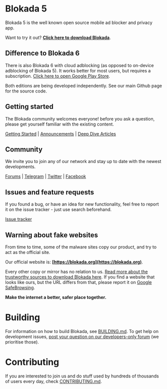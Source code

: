 # Blokada 5

Blokada 5 is the well known open source mobile ad blocker and privacy app.

Want to try it out? **[Click here to download Blokada](https://go.blokada.org/download_section)**.

## Difference to Blokada 6

There is also Blokada 6 with cloud adblocking (as opposed to on-device adblocking of Blokada 5). It works better for most users, but requires a subscription. [Click here to open Google Play Store](https://go.blokada.org/play_cloud).

Both editions are being developed independently. See our main Github page for the source code.

## Getting started

The Blokada community welcomes everyone! before you ask a question, please get yourself familiar with the existing content.

[Getting Started](https://go.blokada.org/faq) | [Announcements](https://go.blokada.org/news) | [Deep Dive Articles](https://go.blokada.org/blog)

## Community

We invite you to join any of our network and stay up to date with the newest developments.

[Forums](https://go.blokada.org/forum) | [Telegram](https://go.blokada.org/chat) | [Twitter](https://go.blokada.org/social_twitter) | [Facebook](https://go.blokada.org/social_facebook)

## Issues and feature requests

If you found a bug, or have an idea for new functionality, feel free to report it on the issue tracker - just use search beforehand.

[Issue tracker](https://go.blokada.org/issue)


## Warning about fake websites

From time to time, some of the malware sites copy our product, and try to act as the official site.

Our official website is: **[https://blokada.org](https://blokada.org)**.

Every other copy or mirror has no relation to us. [Read more about the trustworthy sources to download Blokada here](https://go.blokada.org/download_sources). If you find a website that looks like ours, but the URL differs from that, please report it on [Google SafeBrowsing](https://safebrowsing.google.com/safebrowsing/report_phish/?hl=en).

**Make the internet a better, safer place together.**

# Building

For information on how to build Blokada, see [BUILDING.md](BUILDING.md). To get help on development issues, [post your question on our developers-only forum](https://go.blokada.org/development) (we prioritise those).

# Contributing

If you are interested to join us and do stuff used by hundreds of thousands of users every day, check [CONTRIBUTING.md](CONTRIBUTING.md).
